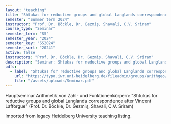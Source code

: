 ```yaml
---
layout: "teaching"
title: "Shtukas for reductive groups and global Langlands correspondence after Vincent Lafforgue"
semester: "Summer term 2024"
instructor: "Prof. Dr. Böckle, Dr. Gezmiş, Shavali, C.V. Sriram"
course_type: "Seminar"
semester_term: "SS"
semester_year: "2024"
semester_key: "SS2024"
semester_sort: "20241"
active: false
instructors: "Prof. Dr. Böckle, Dr. Gezmiş, Shavali, C.V. Sriram"
description: "Seminar: Shtukas for reductive groups and global Langlands correspondence after Vincent Lafforgue"
pdfs:
  - label: "Shtukas for reductive groups and global Langlands correspondence after Vincent Lafforgue"
    url: "https://typo.iwr.uni-heidelberg.de/fileadmin/groups/arithgeo/Seminar.pdf"
    file: "/assets/uploads/Seminar.pdf"
---
```


Hauptseminar Arithmetik von Zahl- und Funktionenkörpern: "Shtukas for reductive groups and global Langlands correspondence after Vincent Lafforgue" (Prof. Dr. Böckle, Dr. Gezmiş, Shavali, C.V. Sriram)

Imported from legacy Heidelberg University teaching listing.